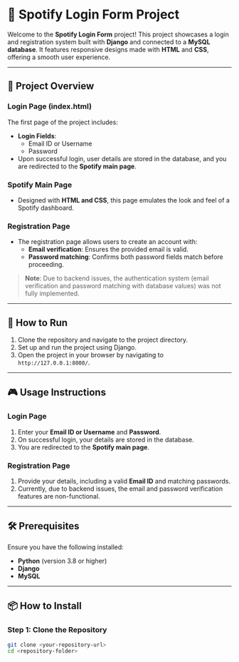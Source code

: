# 🎵 Spotify Login Form Project  

Welcome to the **Spotify Login Form** project! This project showcases a login and registration system built with **Django** and connected to a **MySQL database**. It features responsive designs made with **HTML** and **CSS**, offering a smooth user experience.

---

## 🌟 Project Overview  

### Login Page (index.html)  
The first page of the project includes:  
- **Login Fields**:  
  - Email ID or Username  
  - Password  
- Upon successful login, user details are stored in the database, and you are redirected to the **Spotify main page**.  

### Spotify Main Page  
- Designed with **HTML and CSS**, this page emulates the look and feel of a Spotify dashboard.  

### Registration Page  
- The registration page allows users to create an account with:  
  - **Email verification**: Ensures the provided email is valid.  
  - **Password matching**: Confirms both password fields match before proceeding.  

> **Note**: Due to backend issues, the authentication system (email verification and password matching with database values) was not fully implemented.  

---

## 🚀 How to Run  

1. Clone the repository and navigate to the project directory.  
2. Set up and run the project using Django.  
3. Open the project in your browser by navigating to `http://127.0.0.1:8000/`.  

---

## 🎮 Usage Instructions  

### Login Page  
1. Enter your **Email ID or Username** and **Password**.  
2. On successful login, your details are stored in the database.  
3. You are redirected to the **Spotify main page**.  

### Registration Page  
1. Provide your details, including a valid **Email ID** and matching passwords.  
2. Currently, due to backend issues, the email and password verification features are non-functional.  

---

## 🛠️ Prerequisites  

Ensure you have the following installed:  
- **Python** (version 3.8 or higher)  
- **Django**  
- **MySQL**  

---

## 📦 How to Install  

### Step 1: Clone the Repository  
```bash
git clone <your-repository-url>
cd <repository-folder>
